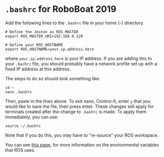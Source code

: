 # `.bashrc` for RoboBoat 2019

Add the following lines to the `.bashrc` file in your home (`~`) directory.

    # Define the Jeston as ROS_MASTER
    export ROS_MASTER_URI=192.168.0.120

    # Define your ROS_HOSTNAME
    export ROS_HOSTNAME=your.ip.address.here
    
where `your.ip.address.here` is your IP address. If you are adding this to your `.bachrc` file, you should probably have a network profile set up with a fixed IP address at this address.

The steps to do so should look something like:

    cd ~
    nano .bashrc
    
Then, paste in the lines above. To exit nano, Control-X, enter `y` that you would like to save the file, then press enter. These changes will apply for terminals created after the change to `.bashrc` is made. To apply them immediately, you can use:

    source ~/.bashrc
    
Note that if you do this, you may have to "re-source" your ROS workspace.

You can see [this page](https://wiki.ros.org/ROS/EnvironmentVariables), for more information on the environmental variables that ROS uses.